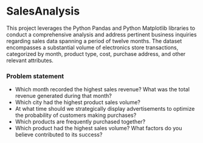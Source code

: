 # SalesAnalysis

This project leverages the Python Pandas and Python Matplotlib libraries to conduct a comprehensive analysis and address pertinent business inquiries regarding sales data spanning a period of twelve months. The dataset encompasses a substantial volume of electronics store transactions, categorized by month, product type, cost, purchase address, and other relevant attributes.

### Problem statement
- Which month recorded the highest sales revenue? What was the total revenue generated during that month?
- Which city had the highest product sales volume?
- At what time should we strategically display advertisements to optimize the probability of customers making purchases?
- Which products are frequently purchased together?
- Which product had the highest sales volume? What factors do you believe contributed to its success?
